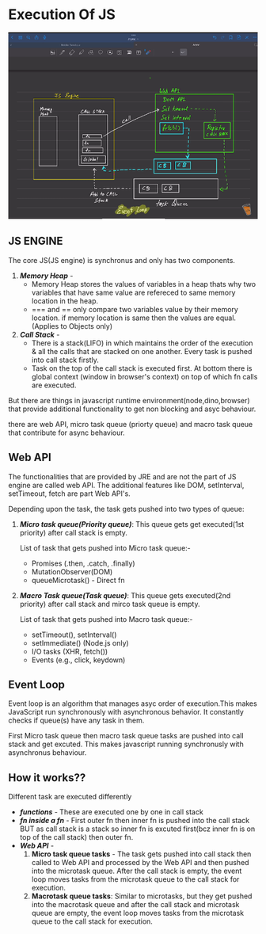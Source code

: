 # Execution Of JS
![alt text](executionJS.png)

## JS ENGINE
The core JS(JS engine) is synchronus and only has two components.
1. ***Memory Heap*** - 
    - Memory Heap stores the values of variables in a heap thats why two variables that have same value are refereced to same memory location in the heap.
    - === and == only compare two variables value by their memory location. if memory location is same then the values are equal.(Applies to Objects only)
2. ***Call Stack*** - 
    - There is a stack(LIFO) in which maintains the order of the execution & all the calls  that are stacked on one another. Every task is pushed into call stack firstly.
    - Task on the top of the call stack is executed first. At bottom there is global context (window in browser's context) on top of which fn calls are executed.

But there are things in javascript runtime environment(node,dino,browser) that provide additional functionality to get non blocking and asyc behaviour.

there are web API, micro task queue (priorty queue) and macro task queue that contribute for async behaviour.

## Web API
The functionalities that are provided by JRE and are not the part of JS engine are called web API. The additional features like DOM, setInterval, setTimeout, fetch are part Web API's.

Depending upon the task, the task gets pushed into two types of queue:
1. ***Micro task queue(Priority queue)***: This queue gets get executed(1st priority) after call stack is empty.


    List of task that gets pushed into Micro task queue:- 
    - Promises (.then, .catch, .finally)
    - MutationObserver(DOM)
    - queueMicrotask() - Direct fn
2. ***Macro Task queue(Task queue)***: This queue gets executed(2nd priority) after call stack and mirco task queue is empty.

    List of task that gets pushed into Macro task queue:-
    - setTimeout(), setInterval()
    - setImmediate() (Node.js only)
    - I/O tasks (XHR, fetch())
    - Events (e.g., click, keydown)

## Event Loop
Event loop is an algorithm that manages asyc order of execution.This makes JavaScript run synchronously with asynchronous behavior. It constantly checks if queue(s) have any task in them. 

First Micro task queue then macro task queue tasks are pushed into call stack and get excuted. This makes javascript running synchronusly with asynchronus behaviour.

## How it works??
Different task are executed differently
- ***functions*** - These are executed one by one in call stack
- ***fn inside a fn*** - First outer fn then inner fn is pushed into the call stack BUT as call stack is a stack so inner fn is excuted first(bcz inner fn is on top of the call stack) then outer fn.
- ***Web API*** -
    1. **Micro task queue tasks** - The task gets pushed into call stack then called to Web API and processed by the Web API and then pushed into the microtask queue. After the call stack is empty, the event loop moves tasks from the microtask queue to the call stack for execution.
    2. **Macrotask queue tasks**: Similar to microtasks, but they get pushed into the macrotask queue and after the call stack and microtask queue are empty, the event loop moves tasks from the microtask queue to the call stack for execution.